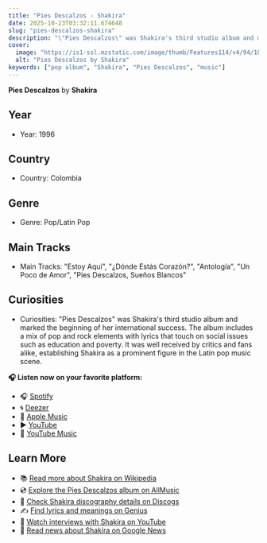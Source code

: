 ```yaml
---
title: "Pies Descalzos - Shakira"
date: 2025-10-23T03:32:11.674648
slug: "pies-descalzos-shakira"
description: "\"Pies Descalzos\" was Shakira's third studio album and marked the beginning of her international success."
cover:
  image: "https://is1-ssl.mzstatic.com/image/thumb/Features114/v4/94/18/5e/94185e72-fc57-d3ad-51f6-485b8e188c21/dj.abqorqzf.jpg/500x500bb.jpg"
  alt: "Pies Descalzos by Shakira"
keywords: ["pop album", "Shakira", "Pies Descalzos", "music"]
---
```


**Pies Descalzos** by **Shakira**
## Year
- Year: 1996
## Country
- Country: Colombia
## Genre
- Genre: Pop/Latin Pop
## Main Tracks
- Main Tracks: "Estoy Aquí", "¿Dónde Estás Corazón?", "Antología", "Un Poco de Amor", "Pies Descalzos, Sueños Blancos"
## Curiosities
- Curiosities: "Pies Descalzos" was Shakira's third studio album and marked the beginning of her international success. The album includes a mix of pop and rock elements with lyrics that touch on social issues such as education and poverty. It was well received by critics and fans alike, establishing Shakira as a prominent figure in the Latin pop music scene.



**🎧 Listen now on your favorite platform:**

- 🎧 [Spotify](https://open.spotify.com/search/Pies%20Descalzos%20Shakira)
- 🌀 [Deezer](https://www.deezer.com/search/Pies%20Descalzos%20Shakira)
- 🍎 [Apple Music](https://music.apple.com/search?term=Pies%20Descalzos%20Shakira)
- ▶️ [YouTube](https://www.youtube.com/results?search_query=Pies%20Descalzos%20Shakira)
- 🎵 [YouTube Music](https://music.youtube.com/search?q=Pies%20Descalzos%20Shakira)

## Learn More

- 📚 [Read more about Shakira on Wikipedia](https://en.wikipedia.org/wiki/Shakira)
- 💿 [Explore the Pies Descalzos album on AllMusic](https://www.allmusic.com/search/albums/Pies+Descalzos)
- 📀 [Check Shakira discography details on Discogs](https://www.discogs.com/search/?q=Pies+Descalzos+Shakira&type=all)
- ✍️ [Find lyrics and meanings on Genius](https://genius.com/search?q=Pies+Descalzos%20Shakira)
- 🎤 [Watch interviews with Shakira on YouTube](https://www.youtube.com/results?search_query=Shakira+interview)
- 📰 [Read news about Shakira on Google News](https://news.google.com/search?q=Shakira)
